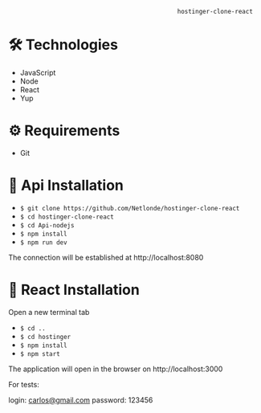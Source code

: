                                                    hostinger-clone-react

# :hammer_and_wrench: Technologies
<ul>
  <li>JavaScript</li>
  <li>Node</li>
  <li>React</li>
  <li>Yup</li>
</ul>

# :gear: Requirements

<ul>
  <li>Git</li>
</ul>

# :rocket: Api Installation
<ul>
  <li><code>$ git clone https://github.com/Netlonde/hostinger-clone-react</code></li> 
  <li><code>$ cd hostinger-clone-react</code></li>
  <li><code>$ cd Api-nodejs</code></li>
  <li><code>$ npm install</code></li>
  <li><code>$ npm run dev</code></li>
</ul>

The connection will be established at http://localhost:8080


# :rocket: React Installation

<p>Open a new terminal tab</p>

<ul>
  <li><code>$ cd ..</code></li>
  <li><code>$ cd hostinger</code></li>
  <li><code>$ npm install</code></li>
  <li><code>$ npm start</code></li>
</ul>

The application will open in the browser on http://localhost:3000

For tests:

login: carlos@gmail.com
password: 123456



